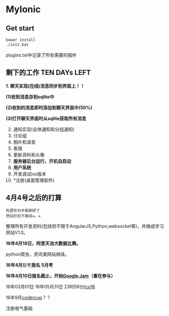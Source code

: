 # MyIonic

## Get start

```bash
bower install
./init.bat
```

plugins.txt中记录了所有需要的插件

## 剩下的工作 TEN DAYs LEFT

**1. 聊天实现(在线)消息同步到界面上！！**

**(1)收到消息存到sqlite中**

**(2)收到的消息即时添加到聊天界面中(50%)**

**(3)打开聊天界面时从sqlite获取所有消息**

2. 通知实现(全体通知和分组通知)
3. 讨论组
4. 图片和语音
5. 表情
6. 更新资料和头像
8. **服务器后台运行，开机自启动**
9. **用户系统**
10. 开发调试ios版本
11. *注册(桌面管理软件)

## 4月4号之后的打算

```
先把华为平板修好了
然后打扫下房间=。=
```

整理所有开发资料(包括但不限于AngularJS,Python,websocket等)，并做成学习网站V1.0。

**16年4月18日，阿里天池大数据比赛。**

python爬虫，资讯类网站继续。

**16年4月**软考**报名 5月考**

**16年4月10日报名截止，开始[Google Jam](http://www.saikr.com/GCJ/2016)（重在参与）**

16年03月01日 16年05月31日 23时59分[tco16](http://tco16.topcoder.com/) 

16年9月[codercup]()？？

注册电气基础


